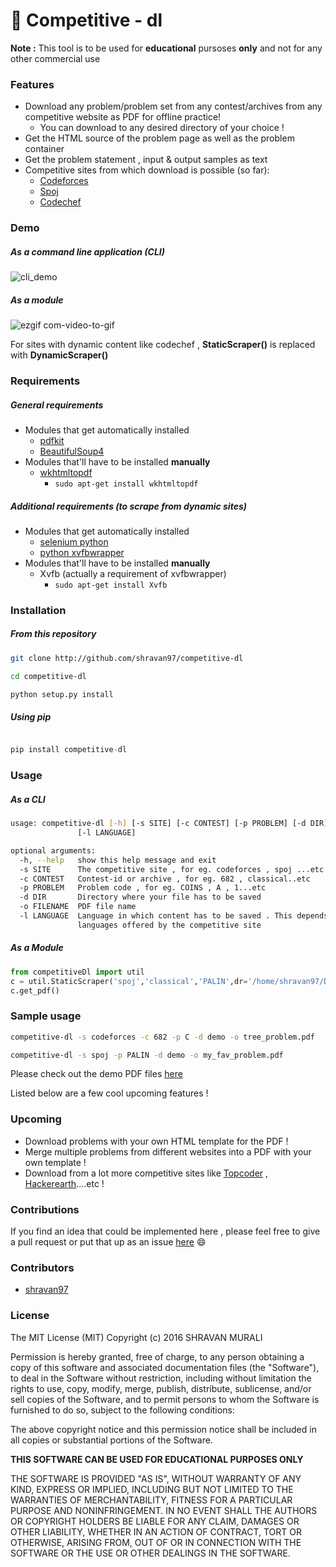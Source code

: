 # :file_folder: Competitive - dl

**Note :** This tool is to be used for **educational** pursoses **only** and not for any other commercial use

### Features
- Download any problem/problem set from any contest/archives from any competitive website as PDF for offline practice!
	* You can download to any desired directory of your choice !
- Get the HTML source of the problem page as well as the problem container
- Get the problem statement , input & output samples as text  
- Competitive sites from which download is possible (so far):
	* [Codeforces](http://codeforces.com)
	* [Spoj](http://spoj.com)
	* [Codechef](http://codechef.com)  

### Demo
##### As a command line application (CLI)

![cli_demo](https://cloud.githubusercontent.com/assets/10980285/16903220/75f5e1d4-4c95-11e6-87b4-92a1b49605a5.gif)  

##### As a module
![ezgif com-video-to-gif](https://cloud.githubusercontent.com/assets/10980285/16902720/b3dcdcb6-4c84-11e6-836f-f5af79642763.gif)  

For sites with dynamic content like codechef , **StaticScraper()** is replaced with **DynamicScraper()**  

### Requirements
##### General requirements
- Modules that get automatically installed
	- [pdfkit](https://pypi.python.org/pypi/pdfkit)
	- [BeautifulSoup4](https://www.crummy.com/software/BeautifulSoup/bs4/doc/)
- Modules that'll have to be installed **manually**
	- [wkhtmltopdf](wkhtmltopdf.org)
		- ``` sudo apt-get install wkhtmltopdf 	```  

##### Additional requirements (to scrape from dynamic sites)
- Modules that get automatically installed
	- [selenium python](http://selenium-python.readthedocs.io/installation.html)
	- [python xvfbwrapper](https://pypi.python.org/pypi/xvfbwrapper/0.2.8)
- Modules that'll have to be installed **manually**
	- Xvfb (actually a requirement of xvfbwrapper)
		- ```sudo apt-get install Xvfb ```

### Installation
##### From this repository
```sh
git clone http://github.com/shravan97/competitive-dl 

```  

```sh
cd competitive-dl 

```  

```sh
python setup.py install  

```  
##### Using pip

```python

pip install competitive-dl

```  


### Usage
##### As a CLI
```sh
usage: competitive-dl [-h] [-s SITE] [-c CONTEST] [-p PROBLEM] [-d DIR] [-o FILENAME]
               [-l LANGUAGE]

optional arguments:
  -h, --help   show this help message and exit
  -s SITE      The competitive site , for eg. codeforces , spoj ...etc
  -c CONTEST   Contest-id or archive , for eg. 682 , classical..etc
  -p PROBLEM   Problem code , for eg. COINS , A , 1...etc
  -d DIR       Directory where your file has to be saved
  -o FILENAME  PDF file name
  -l LANGUAGE  Language in which content has to be saved . This depends on the
               languages offered by the competitive site
```  
##### As a Module

```python
from competitiveDl import util
c = util.StaticScraper('spoj','classical','PALIN',dr='/home/shravan97/Desktop/',out='favourite.gif')
c.get_pdf()

```
### Sample usage
```sh
competitive-dl -s codeforces -c 682 -p C -d demo -o tree_problem.pdf 

```  

```sh
competitive-dl -s spoj -p PALIN -d demo -o my_fav_problem.pdf 

```  
  
Please check out the demo PDF files [here](http://github.com/shravan97/competitive-dl/tree/master/demo)


Listed below are a few cool upcoming features !

### Upcoming
- Download problems with your own HTML template for the PDF !
- Merge multiple problems from different websites into a PDF with your own template !
- Download from a lot more competitive sites like [Topcoder](http://topcoder.com) , 
[Hackerearth](http://hackerearth.com)....etc !  

### Contributions
If you find an idea that could be implemented here , please feel free to give a pull request or put that up as an issue [here](http://github.com/shravan97/competitive-dl/issues) :smile:

### Contributors
- [shravan97](http://github.com/shravan97)

### License
The MIT License (MIT)
Copyright (c) 2016 SHRAVAN MURALI

Permission is hereby granted, free of charge, to any person obtaining a copy of this software and associated documentation files (the "Software"), to deal in the Software without restriction, including without limitation the rights to use, copy, modify, merge, publish, distribute, sublicense, and/or sell copies of the Software, and to permit persons to whom the Software is furnished to do so, subject to the following conditions:

The above copyright notice and this permission notice shall be included in all copies or substantial portions of the Software.

**THIS SOFTWARE CAN BE USED FOR EDUCATIONAL PURPOSES ONLY**  

THE SOFTWARE IS PROVIDED "AS IS", WITHOUT WARRANTY OF ANY KIND, EXPRESS OR IMPLIED, INCLUDING BUT NOT LIMITED TO THE WARRANTIES OF MERCHANTABILITY, FITNESS FOR A PARTICULAR PURPOSE AND NONINFRINGEMENT. IN NO EVENT SHALL THE AUTHORS OR COPYRIGHT HOLDERS BE LIABLE FOR ANY CLAIM, DAMAGES OR OTHER LIABILITY, WHETHER IN AN ACTION OF CONTRACT, TORT OR OTHERWISE, ARISING FROM, OUT OF OR IN CONNECTION WITH THE SOFTWARE OR THE USE OR OTHER DEALINGS IN THE SOFTWARE.
